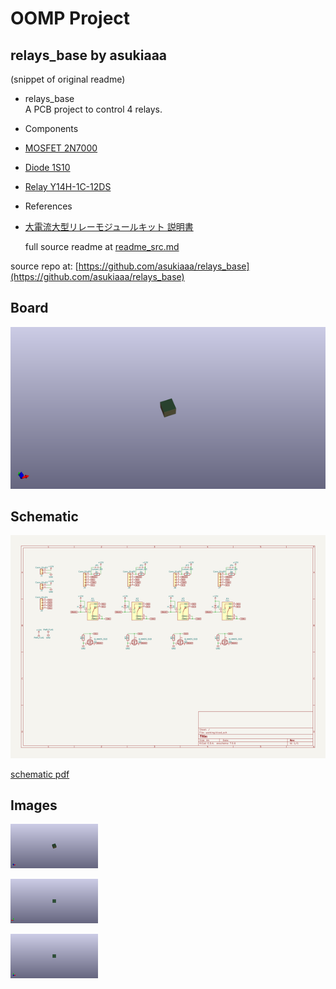 # OOMP Project  
## relays_base  by asukiaaa  
  
(snippet of original readme)  
  
- relays_base  
A PCB project to control 4 relays.  
  
- Components  
- [MOSFET 2N7000](http://akizukidenshi.com/catalog/g/gI-09723/)  
- [Diode 1S10](http://akizukidenshi.com/catalog/g/gI-00126/)  
- [Relay Y14H-1C-12DS](http://akizukidenshi.com/catalog/g/gP-01345/)  
  
- References  
- [大電流大型リレーモジュールキット 説明書](http://akizukidenshi.com/download/ds/akizuki/AE-RELAY953b_rev2.pdf)  
  
  full source readme at [readme_src.md](readme_src.md)  
  
source repo at: [https://github.com/asukiaaa/relays_base](https://github.com/asukiaaa/relays_base)  
## Board  
  
[![working_3d.png](working_3d_600.png)](working_3d.png)  
## Schematic  
  
[![working_schematic.png](working_schematic_600.png)](working_schematic.png)  
  
[schematic pdf](working_schematic.pdf)  
## Images  
  
[![working_3d.png](working_3d_140.png)](working_3d.png)  
  
[![working_3d_back.png](working_3d_back_140.png)](working_3d_back.png)  
  
[![working_3d_front.png](working_3d_front_140.png)](working_3d_front.png)  

